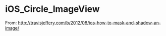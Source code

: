 # iOS_Circle_ImageView

From: http://travisjeffery.com/b/2012/08/ios-how-to-mask-and-shadow-an-image/

